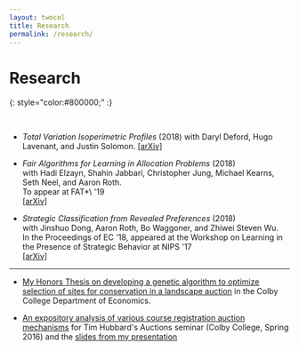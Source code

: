 ```yaml
---
layout: twocol
title: Research
permalink: /research/
---
```


# Research
{: style="color:#800000;" :}

<br>


- *Total Variation Isoperimetric Profiles* (2018)
with Daryl Deford, Hugo Lavenant, and Justin Solomon.
[[arXiv]](https://arxiv.org/abs/1809.07943)

- *Fair Algorithms for Learning in Allocation Problems* (2018)  
with Hadi Elzayn, Shahin Jabbari, Christopher Jung, Michael Kearns, Seth Neel, and Aaron Roth.  
To appear at FAT*\ '19  
[[arXiv]](https://arxiv.org/abs/1808.10549) 

- *Strategic Classification from Revealed Preferences* (2018)  
with Jinshuo Dong, Aaron Roth, Bo Waggoner, and Zhiwei Steven Wu.  
In the Proceedings of EC '18, appeared at the Workshop on Learning in the Presence of Strategic Behavior at NIPS '17  
[[arXiv]](https://arxiv.org/abs/1710.07887) 


----
- [My Honors Thesis on developing a genetic algorithm to optimize selection of sites for conservation in a landscape auction](http://zachschutzman.com/assets/papers_and_presentations/landscape_auctions_thesis.pdf) in the Colby College Department of Economics.

- [An expository analysis of various course registration auction mechanisms](http://zachschutzman.com/assets/papers_and_presentations/course_registration_auctions.pdf) for Tim Hubbard's Auctions seminar (Colby College, Spring 2016) and the [slides from my presentation](http://zachschutzman.com/assets/papers_and_presentations/course_reg_auctions_pres.pptx)





